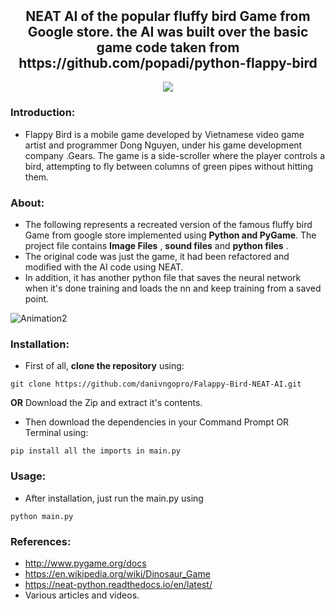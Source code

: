 <p align="center">
  <h2 align="center" style="margin-top: -4px !important;">NEAT AI of the popular fluffy bird Game from Google store.
	  the AI was built over the basic game code taken from https://github.com/popadi/python-flappy-bird </h2>
</p>
<p align="center">
	<img src="http://ForTheBadge.com/images/badges/made-with-python.svg">
</p>



### Introduction:

-	Flappy Bird is a mobile game developed by Vietnamese video game artist and programmer Dong Nguyen, under his game development company .Gears. The game is a side-scroller where the player controls a bird, attempting to fly between columns of green pipes without hitting them.

### About:

-	The following represents a recreated version of the famous fluffy bird Game from google store implemented using **Python and PyGame**. The project file contains **Image Files** , **sound files** and **python files** .
-	The original code was just the game, it had been refactored and modified with the AI code using NEAT.
-	In addition, it has another python file that saves the neural network when it's done training and loads the nn and keep training from a saved point.

![Animation2](https://user-images.githubusercontent.com/44786079/151801664-59b30763-2965-4835-af76-aca43d58f1e5.gif)

### Installation:

-	First of all, **clone the repository** using:
```
git clone https://github.com/danivngopro/Falappy-Bird-NEAT-AI.git
``` 
**OR**
Download the Zip and extract it's contents.

-	Then download the dependencies in your Command Prompt OR Terminal using:
```
pip install all the imports in main.py
```

### Usage:

-	After installation, just run the main.py using
```
python main.py
```

### References:
-	http://www.pygame.org/docs
-	https://en.wikipedia.org/wiki/Dinosaur_Game
-	https://neat-python.readthedocs.io/en/latest/
-	Various articles and videos.
